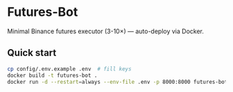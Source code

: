 # Futures-Bot

Minimal Binance futures executor (3-10×) — auto-deploy via Docker.

## Quick start
```bash
cp config/.env.example .env  # fill keys
docker build -t futures-bot .
docker run -d --restart=always --env-file .env -p 8000:8000 futures-bot
```
